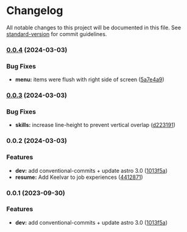 # Changelog

All notable changes to this project will be documented in this file. See [standard-version](https://github.com/conventional-changelog/standard-version) for commit guidelines.

### [0.0.4](https://github.com/jackoconnordev/portfolio/compare/v0.0.3...v0.0.4) (2024-03-03)


### Bug Fixes

* **menu:** items were flush with right side of screen ([5a7e4a9](https://github.com/jackoconnordev/portfolio/commit/5a7e4a998828f259499f8aa8fc804fc0a36b27e9))

### [0.0.3](https://github.com/jackoconnordev/portfolio/compare/v0.0.2...v0.0.3) (2024-03-03)


### Bug Fixes

* **skills:** increase line-height to prevent vertical overlap ([d223191](https://github.com/jackoconnordev/portfolio/commit/d2231919a84ef3a145694612c4dc8cdf37cb4df8))

### 0.0.2 (2024-03-03)


### Features

* **dev:** add conventional-commits + update astro 3.0 ([1013f5a](https://github.com/jackoconnordev/portfolio/commit/1013f5a2bce5c68f816790be55bc4ef2c7b948ed))
* **resume:** Add Keelvar to job experiences ([4412871](https://github.com/jackoconnordev/portfolio/commit/441287116c1903977b762213dc24df98d04ffb05))

### 0.0.1 (2023-09-30)


### Features

* **dev:** add conventional-commits + update astro 3.0 ([1013f5a](https://github.com/jackoconnordev/portfolio/commit/1013f5a2bce5c68f816790be55bc4ef2c7b948ed))
